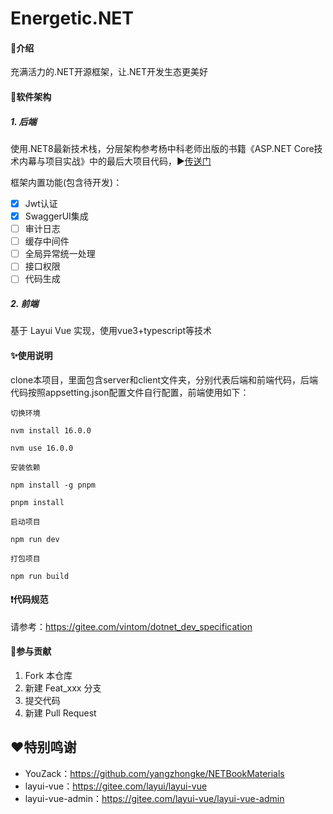# Energetic.NET

#### 👀介绍
充满活力的.NET开源框架，让.NET开发生态更美好

#### 🥰软件架构
##### 1. 后端

使用.NET8最新技术栈，分层架构参考杨中科老师出版的书籍《ASP.NET Core技术内幕与项目实战》中的最后大项目代码，▶️[传送门](https://github.com/yangzhongke/NETBookMaterials/tree/main/%E6%9C%80%E5%90%8E%E5%A4%A7%E9%A1%B9%E7%9B%AE%E4%BB%A3%E7%A0%81)

框架内置功能(包含待开发)：

- [x] Jwt认证
- [x] SwaggerUI集成
- [ ] 审计日志
- [ ] 缓存中间件
- [ ] 全局异常统一处理
- [ ] 接口权限
- [ ] 代码生成

##### 2. 前端

基于 Layui Vue 实现，使用vue3+typescript等技术

#### ✨使用说明

clone本项目，里面包含server和client文件夹，分别代表后端和前端代码，后端代码按照appsetting.json配置文件自行配置，前端使用如下：

```
切换环境

nvm install 16.0.0

nvm use 16.0.0

安装依赖

npm install -g pnpm

pnpm install

启动项目

npm run dev

打包项目

npm run build
```

#### ❗代码规范

请参考：https://gitee.com/vintom/dotnet_dev_specification

#### 🤝参与贡献

1.  Fork 本仓库
2.  新建 Feat_xxx 分支
3.  提交代码
4.  新建 Pull Request

##  ❤️特别鸣谢

- YouZack：https://github.com/yangzhongke/NETBookMaterials
- layui-vue：https://gitee.com/layui/layui-vue
- layui-vue-admin：https://gitee.com/layui-vue/layui-vue-admin
